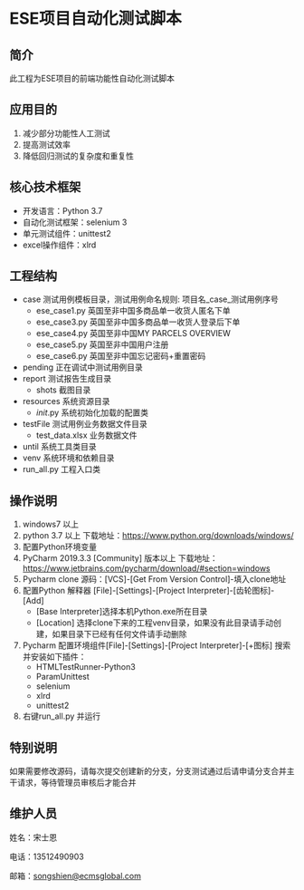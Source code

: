 # ESE项目自动化测试脚本

## 简介

此工程为ESE项目的前端功能性自动化测试脚本

## 应用目的

1. 减少部分功能性人工测试
2. 提高测试效率
3. 降低回归测试的复杂度和重复性
   
## 核心技术框架

- 开发语言：Python 3.7
- 自动化测试框架：selenium 3
- 单元测试组件：unittest2
- excel操作组件：xlrd

## 工程结构

- case 测试用例模板目录，测试用例命名规则: 项目名_case_测试用例序号 
    - ese_case1.py 英国至非中国多商品单一收货人匿名下单
    - ese_case3.py 英国至非中国多商品单一收货人登录后下单
    - ese_case4.py 英国至非中国MY PARCELS OVERVIEW
    - ese_case5.py 英国至非中国用户注册
    - ese_case6.py 英国至非中国忘记密码+重置密码
- pending 正在调试中测试用例目录
- report 测试报告生成目录
    - shots 截图目录
- resources 系统资源目录
    - _init_.py 系统初始化加载的配置类
- testFile 测试用例业务数据文件目录
    - test_data.xlsx 业务数据文件
- until 系统工具类目录
- venv 系统环境和依赖目录
- run_all.py 工程入口类

## 操作说明
1. windows7 以上
2. python 3.7 以上
下载地址：https://www.python.org/downloads/windows/
3. 配置Python环境变量
4. PyCharm 2019.3.3 [Community] 版本以上
下载地址：https://www.jetbrains.com/pycharm/download/#section=windows
5. Pycharm clone 源码：[VCS]-[Get From Version Control]-填入clone地址
6. 配置Python 解释器 [File]-[Settings]-[Project Interpreter]-[齿轮图标]-[Add]
    - [Base Interpreter]选择本机Python.exe所在目录
    - [Location] 选择clone下来的工程venv目录，如果没有此目录请手动创建，如果目录下已经有任何文件请手动删除
7. Pycharm 配置环境组件[File]-[Settings]-[Project Interpreter]-[+图标] 搜索并安装如下插件：
    - HTMLTestRunner-Python3
    - ParamUnittest
    - selenium
    - xlrd
    - unittest2
8. 右键run_all.py 并运行

## 特别说明
如果需要修改源码，请每次提交创建新的分支，分支测试通过后请申请分支合并主干请求，等待管理员审核后才能合并
## 维护人员

姓名：宋士恩  

电话：13512490903

邮箱：songshien@ecmsglobal.com


